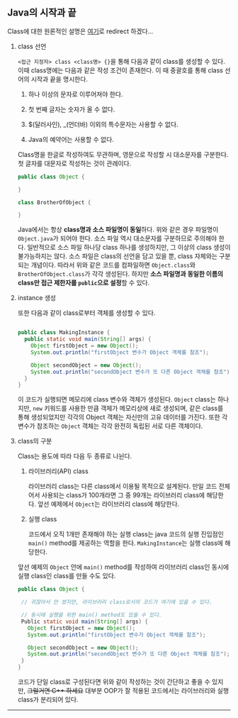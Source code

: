 ## Java의 시작과 끝

Class에 대한 원론적인 설명은 [여기](https://github.com/976520/TIL/blob/main/Java/Object%20Oriented%20Programming/%EA%B0%9C%EB%85%90.md)로 redirect 하겠다...

1. class 선언

   `<접근 지정자> class <class명> {}`을 통해 다음과 같이 class를 생성할 수 있다. 이때 class명에는 다음과 같은 작성 조건이 존재한다. 이 때 중괄호를 통해 class 선어의 시작과 끝을 명시한다.

   1. 하나 이상의 문자로 이루어져야 한다.

   2. 첫 번째 글자는 숫자가 올 수 없다.

   3. $(달러사인), \_(언더바) 이외의 특수문자는 사용할 수 없다.

   4. Java의 예약어는 사용할 수 없다.

   Class명을 한글로 작성하여도 무관하며, 영문으로 작성할 시 대소문자를 구분한다. 첫 글자를 대문자로 작성하는 것이 관례이다.

   ```java
   public class Object {

   }

   class BrotherOfObject {

   }
   ```

   Java에서는 항상 **class명과 소스 파일명이 동일**하다. 위와 같은 경우 파일명이 `Object.java`가 되어야 한다. 소스 파일 역시 대소문자를 구분하므로 주의해야 한다. 일반적으로 소스 파일 하나당 class 하나를 생성하지만, 그 이상의 class 생성이 불가능하지는 않다. 소스 파일은 class의 선언을 담고 있을 뿐, class 자체와는 구분되는 개념이다. 따라서 위와 같은 코드를 컴파일하면 `Object.class`와 `BrotherOfObject.class`가 각각 생성된다. 하지만 **소스 파일명과 동일한 이름의 class만 접근 제한자를 `public`으로 설정**할 수 있다.

1. instance 생성

   또한 다음과 같이 class로부터 객체를 생성할 수 있다.

   ```java

   public class MakingInstance {
     public static void main(String[] args) {
       Object firstObject = new Object();
       System.out.println("firstObject 변수가 Object 객체를 참조");

       Object secondObject = new Object();
       System.out.println("secondObject 변수가 또 다른 Object 객체를 참조");
     }
   }
   ```

   이 코드가 실행되면 메모리에 class 변수와 객체가 생성된다. `Object` class는 하나지만, `new` 키워드를 사용한 만큼 객체가 메모리상에 새로 생성되며, 같은 class를 통해 생성되었지만 각각의 Object 객체는 자신만의 고유 데이터를 가진다. 또한 각 변수가 참조하는 `Object` 객체는 각각 완전히 독립된 서로 다른 객체이다.

1. class의 구분

   Class는 용도에 따라 다음 두 종류로 나뉜다.

   1. 라이브러리(API) class

      라이브러리 class는 다른 class에서 이용될 목적으로 설계된다. 만일 코드 전체어서 사용되는 class가 100개라면 그 중 99개는 라이브러리 class에 해당한다. 앞선 예제에서 `Object`는 라이브러리 class에 해당한다.

   2. 실행 class

      코드에서 오직 1개만 존재해야 하는 실행 class는 java 코드의 실행 진입점인 `main()` method를 제공하는 역할을 한다. `MakingInstance`는 실행 class에 해당한다.

   앞선 예제의 `Object` 안에 `main()` method를 작성하여 라이브러리 class인 동시에 실행 class인 class를 만들 수도 있다.

   ```java
   public class Object {

    // 귀찮아서 안 썼지만, 라이브러리 class로서의 코드가 여기에 있을 수 있다.

    // 동시에 실행을 위한 main() method도 있을 수 있다.
    Public static void main(String[] args) {
      Object firstObject = new Object();
      System.out.println("firstObject 변수가 Object 객체를 참조");

      Object secondObject = new Object();
      System.out.println("secondObject 변수가 또 다른 Object 객체를 참조");
    }
   }
   ```

   코드가 단일 class로 구성된다면 위와 같이 작성하는 것이 간단하고 좋을 수 있지만, ~~그럴거면 C++ 하세요~~ 대부분 OOP가 잘 적용된 코드에서는 라이브러리와 실행 class가 분리되어 있다.

---
